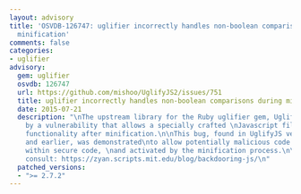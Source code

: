```yaml
---
layout: advisory
title: 'OSVDB-126747: uglifier incorrectly handles non-boolean comparisons during
  minification'
comments: false
categories:
- uglifier
advisory:
  gem: uglifier
  osvdb: 126747
  url: https://github.com/mishoo/UglifyJS2/issues/751
  title: uglifier incorrectly handles non-boolean comparisons during minification
  date: 2015-07-21
  description: "\nThe upstream library for the Ruby uglifier gem, UglifyJS, is\naffected
    by a vulnerability that allows a specially crafted \nJavascript file to have altered
    functionality after minification.\n\nThis bug, found in UglifyJS versions 2.4.23
    and earlier, was demonstrated\nto allow potentially malicious code to be hidden
    within secure code, \nand activated by the minification process.\n\nFor more information,
    consult: https://zyan.scripts.mit.edu/blog/backdooring-js/\n"
  patched_versions:
  - ">= 2.7.2"
---
```

